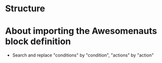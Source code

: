 # Structure
# About importing the Awesomenauts block definition
- Search and replace "conditions" by "condition", "actions" by "action"
